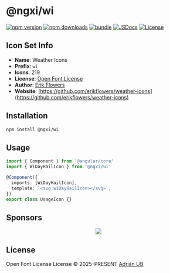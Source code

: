 # @ngxi/wi

[![npm version][npm-version-src]][npm-version-href]
[![npm downloads][npm-downloads-src]][npm-downloads-href]
[![bundle][bundle-src]][bundle-href]
[![JSDocs][jsdocs-src]][jsdocs-href]
[![License][license-src]][license-href]

## Icon Set Info

- **Name**: Weather Icons
- **Prefix**: `wi`
- **Icons**: 219
- **License**: [Open Font License](https://scripts.sil.org/cms/scripts/page.php?site_id=nrsi&id=OFL)
- **Author**: [Erik Flowers](https://github.com/erikflowers/weather-icons)
- **Website**: [https://github.com/erikflowers/weather-icons](https://github.com/erikflowers/weather-icons)

## Installation

```sh
npm install @ngxi/wi
```

## Usage

```ts
import { Component } from '@angular/core'
import { WiDayHailIcon } from '@ngxi/wi'

@Component({
  imports: [WiDayHailIcon],
  template: `<svg wiDayHailIcon></svg>`,
})
export class UsageIcon {}
```

## Sponsors

<p align="center">
  <a href="https://cdn.jsdelivr.net/gh/adrian-ub/static/sponsors.svg">
    <img src='https://cdn.jsdelivr.net/gh/adrian-ub/static/sponsors.svg'/>
  </a>
</p>

## License

Open Font License License © 2025-PRESENT [Adrián UB](https://github.com/adrian-ub)

<!-- Badges -->

[npm-version-src]: https://img.shields.io/npm/v/@ngxi/wi?style=flat&colorA=080f12&colorB=1fa669
[npm-version-href]: https://npmjs.com/package/@ngxi/wi
[npm-downloads-src]: https://img.shields.io/npm/dm/@ngxi/wi?style=flat&colorA=080f12&colorB=1fa669
[npm-downloads-href]: https://npmjs.com/package/@ngxi/wi
[bundle-src]: https://img.shields.io/bundlephobia/minzip/@ngxi/wi?style=flat&colorA=080f12&colorB=1fa669&label=minzip
[bundle-href]: https://bundlephobia.com/result?p=@ngxi/wi
[license-src]: https://img.shields.io/npm/l/@ngxi/wi?style=flat&colorA=080f12&colorB=1fa669
[license-href]: https://github.com/adrian-ub/ngxi/blob/main/LICENSE
[jsdocs-src]: https://img.shields.io/badge/jsdocs-reference-080f12?style=flat&colorA=080f12&colorB=1fa669
[jsdocs-href]: https://www.jsdocs.io/package/@ngxi/wi
